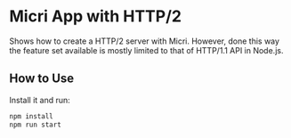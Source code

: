 Micri App with HTTP/2
=====================

Shows how to create a HTTP/2 server with Micri. However, done this way the
feature set available is mostly limited to that of HTTP/1.1 API in Node.js.

How to Use
----------

Install it and run:

```bash
npm install
npm run start
```
